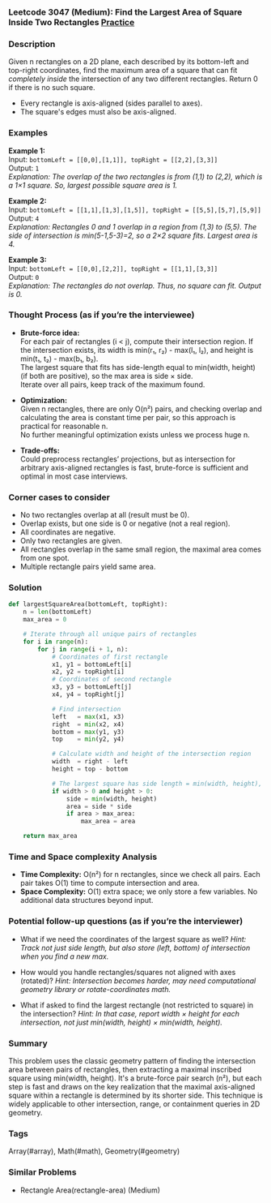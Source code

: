 ### Leetcode 3047 (Medium): Find the Largest Area of Square Inside Two Rectangles [Practice](https://leetcode.com/problems/find-the-largest-area-of-square-inside-two-rectangles)

### Description  
Given n rectangles on a 2D plane, each described by its bottom-left and top-right coordinates, find the maximum area of a square that can fit *completely inside* the intersection of any two different rectangles. Return 0 if there is no such square.  
- Every rectangle is axis-aligned (sides parallel to axes).
- The square's edges must also be axis-aligned.

### Examples  

**Example 1:**  
Input: `bottomLeft = [[0,0],[1,1]], topRight = [[2,2],[3,3]]`  
Output: `1`  
*Explanation: The overlap of the two rectangles is from (1,1) to (2,2), which is a 1×1 square. So, largest possible square area is 1.*

**Example 2:**  
Input: `bottomLeft = [[1,1],[1,3],[1,5]], topRight = [[5,5],[5,7],[5,9]]`  
Output: `4`  
*Explanation: Rectangles 0 and 1 overlap in a region from (1,3) to (5,5). The side of intersection is min(5-1,5-3)=2, so a 2×2 square fits. Largest area is 4.*

**Example 3:**  
Input: `bottomLeft = [[0,0],[2,2]], topRight = [[1,1],[3,3]]`  
Output: `0`  
*Explanation: The rectangles do not overlap. Thus, no square can fit. Output is 0.*

### Thought Process (as if you’re the interviewee)  
- **Brute-force idea:**  
  For each pair of rectangles (i < j), compute their intersection region. If the intersection exists, its width is min(r₁, r₂) - max(l₁, l₂), and height is min(t₁, t₂) - max(b₁, b₂).  
  The largest square that fits has side-length equal to min(width, height) (if both are positive), so the max area is side × side.  
  Iterate over all pairs, keep track of the maximum found.

- **Optimization:**  
  Given n rectangles, there are only O(n²) pairs, and checking overlap and calculating the area is constant time per pair, so this approach is practical for reasonable n.  
  No further meaningful optimization exists unless we process huge n.

- **Trade-offs:**  
  Could preprocess rectangles’ projections, but as intersection for arbitrary axis-aligned rectangles is fast, brute-force is sufficient and optimal in most case interviews.

### Corner cases to consider  
- No two rectangles overlap at all (result must be 0).
- Overlap exists, but one side is 0 or negative (not a real region).
- All coordinates are negative.
- Only two rectangles are given.
- All rectangles overlap in the same small region, the maximal area comes from one spot.
- Multiple rectangle pairs yield same area.

### Solution

```python
def largestSquareArea(bottomLeft, topRight):
    n = len(bottomLeft)
    max_area = 0

    # Iterate through all unique pairs of rectangles
    for i in range(n):
        for j in range(i + 1, n):
            # Coordinates of first rectangle
            x1, y1 = bottomLeft[i]
            x2, y2 = topRight[i]
            # Coordinates of second rectangle
            x3, y3 = bottomLeft[j]
            x4, y4 = topRight[j]

            # Find intersection
            left   = max(x1, x3)
            right  = min(x2, x4)
            bottom = max(y1, y3)
            top    = min(y2, y4)

            # Calculate width and height of the intersection region
            width  = right - left
            height = top - bottom

            # The largest square has side length = min(width, height), if both > 0
            if width > 0 and height > 0:
                side = min(width, height)
                area = side * side
                if area > max_area:
                    max_area = area

    return max_area
```

### Time and Space complexity Analysis  

- **Time Complexity:** O(n²) for n rectangles, since we check all pairs. Each pair takes O(1) time to compute intersection and area.
- **Space Complexity:** O(1) extra space; we only store a few variables. No additional data structures beyond input.

### Potential follow-up questions (as if you’re the interviewer)  

- What if we need the coordinates of the largest square as well?
  *Hint: Track not just side length, but also store (left, bottom) of intersection when you find a new max.*

- How would you handle rectangles/squares not aligned with axes (rotated)?
  *Hint: Intersection becomes harder, may need computational geometry library or rotate-coordinates math.*

- What if asked to find the largest rectangle (not restricted to square) in the intersection?
  *Hint: In that case, report width × height for each intersection, not just min(width, height) × min(width, height).*

### Summary
This problem uses the classic geometry pattern of finding the intersection area between pairs of rectangles, then extracting a maximal inscribed square using min(width, height). It's a brute-force pair search (n²), but each step is fast and draws on the key realization that the maximal axis-aligned square within a rectangle is determined by its shorter side. This technique is widely applicable to other intersection, range, or containment queries in 2D geometry.

### Tags
Array(#array), Math(#math), Geometry(#geometry)

### Similar Problems
- Rectangle Area(rectangle-area) (Medium)